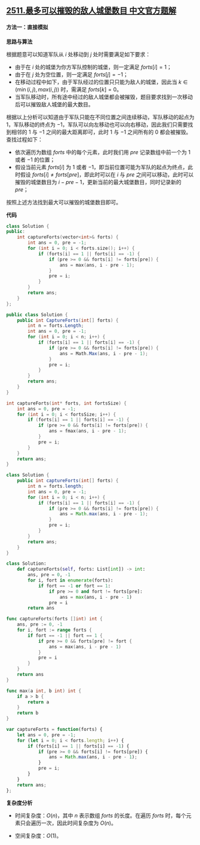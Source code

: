 ## [2511.最多可以摧毁的敌人城堡数目 中文官方题解](https://leetcode.cn/problems/maximum-enemy-forts-that-can-be-captured/solutions/100000/zui-duo-ke-yi-cui-hui-de-di-ren-cheng-ba-5qmc)
#### 方法一：直接模拟

**思路与算法**

根据题意可以知道军队从 $i$ 处移动到 $j$ 处时需要满足如下要求：
+ 由于在 $i$ 处的城堡为你方军队控制的城堡，则一定满足 $\textit{forts}[i] = 1$；
+ 由于在 $j$ 处为空位置，则一定满足 $\textit{forts}[j] = -1$；
+ 在移动过程中如下，由于军队经过的位置只只能为敌人的城堡，因此当 $k \in (\min(i,j),max(i,j))$ 时，需满足 $\textit{forts}[k] = 0$。
+ 当军队移动时，所有途中经过的敌人城堡都会被摧毁，题目要求找到一次移动后可以摧毁敌人城堡的最大数目。

根据以上分析可以知道由于军队只能在不同位置之间连续移动，军队移动的起点为 $1$，军队移动的终点为 $-1$，军队可以向左移动也可以向右移动，因此我们只需要找到相邻的 $1$ 与 $-1$ 之间的最大距离即可，此时 $1$ 与 $-1$ 之间所有的 $0$ 都会被摧毁。查找过程如下：
+ 依次遍历为数组 $\textit{forts}$ 中的每个元素，此时我们用 $\textit{pre}$ 记录数组中前一个为 $1$ 或者 $-1$ 的位置；
+ 假设当前元素 $\textit{forts}[i]$ 为 $1$ 或者 $-1$，即当前位置可能为军队的起点为终点，此时假设 $\textit{forts}[i] \neq \textit{forts}[\textit{pre}]$，即此时可以在 $i$ 与 $\textit{pre}$ 之间可以移动，此时可以摧毁的城堡数目为 $i - \textit{pre} - 1$，更新当前的最大城堡数目，同时记录新的 $\textit{pre}$；

按照上述方法找到最大可以摧毁的城堡数目即可。

**代码**

```C++ [sol1-C++]
class Solution {
public:
    int captureForts(vector<int>& forts) {
        int ans = 0, pre = -1;
        for (int i = 0; i < forts.size(); i++) {
            if (forts[i] == 1 || forts[i] == -1) {
                if (pre >= 0 && forts[i] != forts[pre]) {
                    ans = max(ans, i - pre - 1);
                }
                pre = i;
            }
        }
        return ans;
    }
};
```

```C# [sol1-C#]
public class Solution {
    public int CaptureForts(int[] forts) {
        int n = forts.Length;
        int ans = 0, pre = -1;
        for (int i = 0; i < n; i++) {
            if (forts[i] == 1 || forts[i] == -1) {
                if (pre >= 0 && forts[i] != forts[pre]) {
                    ans = Math.Max(ans, i - pre - 1);
                }
                pre = i;
            }
        }
        return ans;
    }
}
```

```C [sol1-C]
int captureForts(int* forts, int fortsSize) {
    int ans = 0, pre = -1;
    for (int i = 0; i < fortsSize; i++) {
        if (forts[i] == 1 || forts[i] == -1) {
            if (pre >= 0 && forts[i] != forts[pre]) {
                ans = fmax(ans, i - pre - 1);
            }
            pre = i;
        }
    }
    return ans;
}
```

```Java [sol1-Java]
class Solution {
    public int captureForts(int[] forts) {
        int n = forts.length;
        int ans = 0, pre = -1;
        for (int i = 0; i < n; i++) {
            if (forts[i] == 1 || forts[i] == -1) {
                if (pre >= 0 && forts[i] != forts[pre]) {
                    ans = Math.max(ans, i - pre - 1);
                }
                pre = i;
            }
        }
        return ans;
    }
}
```

```Python [sol1-Python3]
class Solution:
    def captureForts(self, forts: List[int]) -> int:
        ans, pre = 0, -1
        for i, fort in enumerate(forts):
            if fort == -1 or fort == 1:
                if pre >= 0 and fort != forts[pre]:
                    ans = max(ans, i - pre - 1)
                pre = i
        return ans
```

```Go [sol1-Go]
func captureForts(forts []int) int {
    ans, pre := 0, -1
    for i, fort := range forts {
        if fort == -1 || fort == 1 {
            if pre >= 0 && forts[pre] != fort {
                ans = max(ans, i - pre - 1)
            }
            pre = i
        }
    }
    return ans
}

func max(a int, b int) int {
    if a > b {
        return a
    }
    return b
}
```

```JavaScript [sol1-JavaScript]
var captureForts = function(forts) {
    let ans = 0, pre = -1;
    for (let i = 0; i < forts.length; i++) {
        if (forts[i] == 1 || forts[i] == -1) {
            if (pre >= 0 && forts[i] != forts[pre]) {
                ans = Math.max(ans, i - pre - 1);
            }
            pre = i;
        }
    }
    return ans;
};
```

**复杂度分析**

- 时间复杂度：$O(n)$，其中 $n$ 表示数组 $\textit{forts}$ 的长度。在遍历 $\textit{forts}$ 时，每个元素只会遍历一次，因此时间复杂度为 $O(n)$。

- 空间复杂度：$O(1)$。